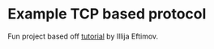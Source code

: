 # Example TCP based protocol
Fun project based off [tutorial](https://ieftimov.com/post/understanding-bytes-golang-build-tcp-protocol/) by Illija Eftimov. 